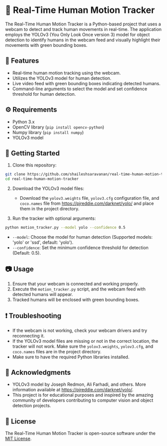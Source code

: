 # 🏃 Real-Time Human Motion Tracker

The Real-Time Human Motion Tracker is a Python-based project that uses a webcam to detect and track human movements in real-time. The application employs the YOLOv3 (You Only Look Once version 3) model for object detection to identify humans in the webcam feed and visually highlight their movements with green bounding boxes.

## 🌟 Features

- Real-time human motion tracking using the webcam.
- Utilizes the YOLOv3 model for human detection.
- Live video feed with green bounding boxes indicating detected humans.
- Command-line arguments to select the model and set confidence threshold for human detection.

## ⚙️ Requirements

- Python 3.x
- OpenCV library (`pip install opencv-python`)
- Numpy library (`pip install numpy`)
- YOLOv3 model 

## 🚀 Getting Started

1. Clone this repository:

```bash
git clone https://github.com/shaileshsaravanan/real-time-human-motion-tracker.git
cd real-time-human-motion-tracker
```

2. Download the YOLOv3 model files:

   - Download the `yolov3.weights` file, `yolov3.cfg` configuration file, and `coco.names` file from https://pjreddie.com/darknet/yolo/ and place them in the project directory.

3. Run the tracker with optional arguments:

```bash
python motion_tracker.py --model yolo --confidence 0.5
```

- `--model`: Choose the model for human detection (Supported models: 'yolo' or 'ssd', default: 'yolo').
- `--confidence`: Set the minimum confidence threshold for detection (Default: 0.5).

## 📷 Usage

1. Ensure that your webcam is connected and working properly.
2. Execute the `motion_tracker.py` script, and the webcam feed with detected humans will appear.
3. Tracked humans will be enclosed with green bounding boxes.

## ❗ Troubleshooting

- If the webcam is not working, check your webcam drivers and try reconnecting it.
- If the YOLOv3 model files are missing or not in the correct location, the tracker will not work. Make sure the `yolov3.weights`, `yolov3.cfg`, and `coco.names` files are in the project directory.
- Make sure to have the required Python libraries installed.

## 🙏 Acknowledgments

- YOLOv3 model by Joseph Redmon, Ali Farhadi, and others. More information available at https://pjreddie.com/darknet/yolo/.
- This project is for educational purposes and inspired by the amazing community of developers contributing to computer vision and object detection projects.

## 📄 License

The Real-Time Human Motion Tracker is open-source software under the [MIT License](LICENSE).
```